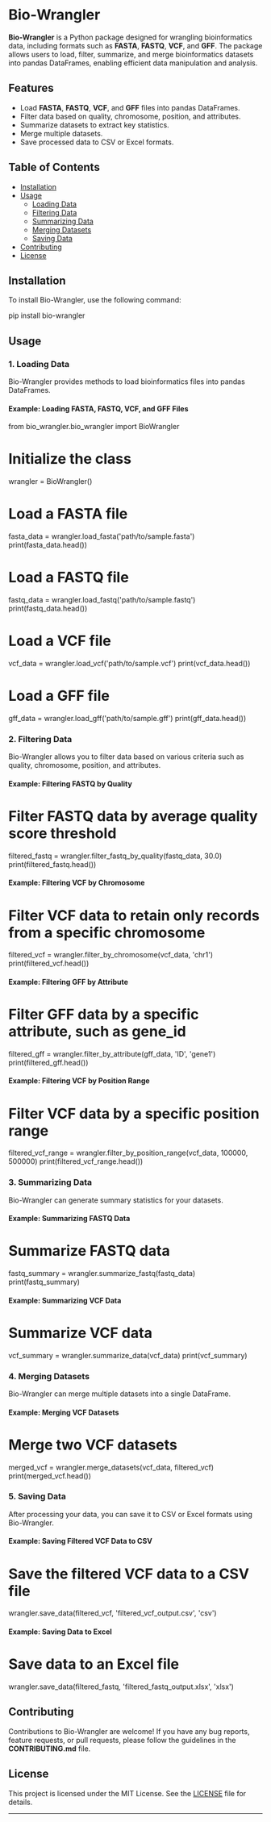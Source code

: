 # Bio-Wrangler

**Bio-Wrangler** is a Python package designed for wrangling bioinformatics data, including formats such as **FASTA**, **FASTQ**, **VCF**, and **GFF**. The package allows users to load, filter, summarize, and merge bioinformatics datasets into pandas DataFrames, enabling efficient data manipulation and analysis.

## Features

- Load **FASTA**, **FASTQ**, **VCF**, and **GFF** files into pandas DataFrames.
- Filter data based on quality, chromosome, position, and attributes.
- Summarize datasets to extract key statistics.
- Merge multiple datasets.
- Save processed data to CSV or Excel formats.

## Table of Contents
- [Installation](#installation)
- [Usage](#usage)
  - [Loading Data](#loading-data)
  - [Filtering Data](#filtering-data)
  - [Summarizing Data](#summarizing-data)
  - [Merging Datasets](#merging-datasets)
  - [Saving Data](#saving-data)
- [Contributing](#contributing)
- [License](#license)

## Installation

To install Bio-Wrangler, use the following command:

pip install bio-wrangler


## Usage

### 1. Loading Data

Bio-Wrangler provides methods to load bioinformatics files into pandas DataFrames.

#### Example: Loading FASTA, FASTQ, VCF, and GFF Files

from bio_wrangler.bio_wrangler import BioWrangler

# Initialize the class
wrangler = BioWrangler()

# Load a FASTA file
fasta_data = wrangler.load_fasta('path/to/sample.fasta')
print(fasta_data.head())

# Load a FASTQ file
fastq_data = wrangler.load_fastq('path/to/sample.fastq')
print(fastq_data.head())

# Load a VCF file
vcf_data = wrangler.load_vcf('path/to/sample.vcf')
print(vcf_data.head())

# Load a GFF file
gff_data = wrangler.load_gff('path/to/sample.gff')
print(gff_data.head())


### 2. Filtering Data

Bio-Wrangler allows you to filter data based on various criteria such as quality, chromosome, position, and attributes.

#### Example: Filtering FASTQ by Quality

# Filter FASTQ data by average quality score threshold
filtered_fastq = wrangler.filter_fastq_by_quality(fastq_data, 30.0)
print(filtered_fastq.head())

#### Example: Filtering VCF by Chromosome

# Filter VCF data to retain only records from a specific chromosome
filtered_vcf = wrangler.filter_by_chromosome(vcf_data, 'chr1')
print(filtered_vcf.head())


#### Example: Filtering GFF by Attribute

# Filter GFF data by a specific attribute, such as gene_id
filtered_gff = wrangler.filter_by_attribute(gff_data, 'ID', 'gene1')
print(filtered_gff.head())


#### Example: Filtering VCF by Position Range

# Filter VCF data by a specific position range
filtered_vcf_range = wrangler.filter_by_position_range(vcf_data, 100000, 500000)
print(filtered_vcf_range.head())


### 3. Summarizing Data

Bio-Wrangler can generate summary statistics for your datasets.

#### Example: Summarizing FASTQ Data

# Summarize FASTQ data
fastq_summary = wrangler.summarize_fastq(fastq_data)
print(fastq_summary)


#### Example: Summarizing VCF Data

# Summarize VCF data
vcf_summary = wrangler.summarize_data(vcf_data)
print(vcf_summary)


### 4. Merging Datasets

Bio-Wrangler can merge multiple datasets into a single DataFrame.

#### Example: Merging VCF Datasets


# Merge two VCF datasets
merged_vcf = wrangler.merge_datasets(vcf_data, filtered_vcf)
print(merged_vcf.head())


### 5. Saving Data

After processing your data, you can save it to CSV or Excel formats using Bio-Wrangler.

#### Example: Saving Filtered VCF Data to CSV

# Save the filtered VCF data to a CSV file
wrangler.save_data(filtered_vcf, 'filtered_vcf_output.csv', 'csv')


#### Example: Saving Data to Excel

# Save data to an Excel file
wrangler.save_data(filtered_fastq, 'filtered_fastq_output.xlsx', 'xlsx')

## Contributing

Contributions to Bio-Wrangler are welcome! If you have any bug reports, feature requests, or pull requests, please follow the guidelines in the **CONTRIBUTING.md** file.

## License

This project is licensed under the MIT License. See the [LICENSE](LICENSE) file for details.

---
